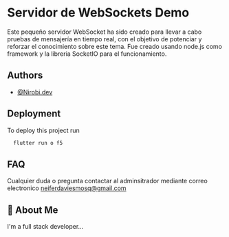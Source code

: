 
# Servidor de WebSockets Demo

Este pequeño servidor WebSocket ha sido creado para llevar a cabo pruebas de mensajería en tiempo real, con el objetivo de potenciar y reforzar el conocimiento sobre este tema. Fue creado usando node.js como framework y la libreria SocketIO para el funcionamiento.

## Authors

- [@Nirobi.dev](https://github.com/NeiferDaviesHinestrozaMosquera-code)


## Deployment

To deploy this project run

```bash
  flutter run o f5
```


## FAQ

Cualquier duda o pregunta contactar al adminsitrador mediante correo electronico neiferdaviesmosq@gmail.com




## 🚀 About Me
I'm a full stack developer...

